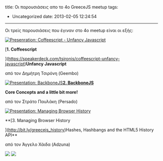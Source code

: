 title: Οι παρουσιάσεις απο το 4ο GreeceJS meetup
tags:
  - Uncategorized
date: 2013-02-05 12:24:54
---

Οι τρείς παρουσιάσεις που έγιναν στο 4ο meetup είναι οι εξής:

[![Presenration: Coffeescript - Unfancy Javascript](http://greecejs.files.wordpress.com/2013/02/presentation_coffeescript_unfancy_javascript.jpg?w=240&#038;h=180)](https://speakerdeck.com/tsironis/coffeescript-unfancy-javascript)

[**1\. Coffeescript**

](https://speakerdeck.com/tsironis/coffeescript-unfancy-javascript)**Unfancy Javascript**

από τον Δημήτρη Τσιρόνη (Geembo)

<div style="clear:both;"></div>

[![Presentation: BackboneJS](http://greecejs.files.wordpress.com/2013/02/presentation_backbonejs.png?w=240&#038;h=180)](https://speakerdeck.com/pavlakis/intro-to-backbonejs-and-a-little-bit-more)**[2\. BackboneJS](https://speakerdeck.com/pavlakis/intro-to-backbonejs-and-a-little-bit-more)**

**Core Concepts and a little bit more!**

από τον Στράτο Παυλάκη (Persado)

<div style="clear:both;"></div>

[![Presentation: Managing Browser History](http://greecejs.files.wordpress.com/2013/02/presentation_managing_browser_histroy.jpg?w=240&#038;h=180)](http://bit.ly/greecejs_history)

**[3\. Managing Browser History

](http://bit.ly/greecejs_history)Hashes, Hashbangs and the HTML5 History API**

από τον Άγγελο Χάιδα (Adzuna)

  [![](http://feeds.wordpress.com/1.0/comments/greecejs.wordpress.com/67/)](http://feeds.wordpress.com/1.0/gocomments/greecejs.wordpress.com/67/) ![](http://pixel.wp.com/b.gif?host=greecejs.org&#038;blog=46506956&#038;post=67&#038;subd=greecejs&#038;ref=&#038;feed=1)